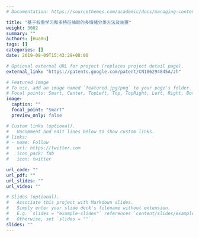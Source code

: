 ```yaml
---
# Documentation: https://sourcethemes.com/academic/docs/managing-content/

title: "基于权重学习和多特征抽取的多情绪分类方法及装置"
weight: 3002
summary: ""
authors: [HuaXu]
tags: []
categories: []
date: 2019-08-09T15:43:29+08:00

# Optional external URL for project (replaces project detail page).
external_link: "https://patents.google.com/patent/CN106294845A/zh"

# Featured image
# To use, add an image named `featured.jpg/png` to your page's folder.
# Focal points: Smart, Center, TopLeft, Top, TopRight, Left, Right, BottomLeft, Bottom, BottomRight.
image:
  caption: ""
  focal_point: "Smart"
  preview_only: false

# Custom links (optional).
#   Uncomment and edit lines below to show custom links.
# links:
# - name: Follow
#   url: https://twitter.com
#   icon_pack: fab
#   icon: twitter

url_code: ""
url_pdf: ""
url_slides: ""
url_video: ""

# Slides (optional).
#   Associate this project with Markdown slides.
#   Simply enter your slide deck's filename without extension.
#   E.g. `slides = "example-slides"` references `content/slides/example-slides.md`.
#   Otherwise, set `slides = ""`.
slides: ""
---
```

